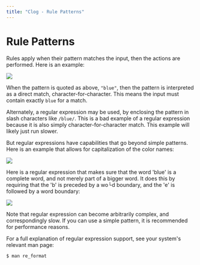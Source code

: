 ```yaml
---
title: "Clog - Rule Patterns"
---
```


# Rule Patterns

Rules apply when their pattern matches the input, then the actions are performed.
Here is an example:

![](/images/pattern1.png)

When the pattern is quoted as above, `"blue"`, then the pattern is interpreted as a direct match, character-for-character.
This means the input must contain exactly `blue` for a match.

Alternately, a regular expression may be used, by enclosing the pattern in slash characters like `/blue/`.
This is a bad example of a regular expression because it is also simply character-for-character match.
This example will likely just run slower.

But regular expressions have capabilities that go beyond simple patterns.
Here is an example that allows for capitalization of the color names:

![](/images/pattern2.png)

Here is a regular expression that makes sure that the word \'blue\' is a complete word, and not merely part of a bigger word.
It does this by requiring that the \'b\' is preceded by a wo└d boundary, and the \'e\' is followed by a word boundary:

![](/images/pattern3.png)

Note that regular expression can become arbitrarily complex, and correspondingly slow.
If you can use a simple pattern, it is recommended for performance reasons.

For a full explanation of regular expression support, see your system\'s relevant man page:

```
$ man re_format
```
